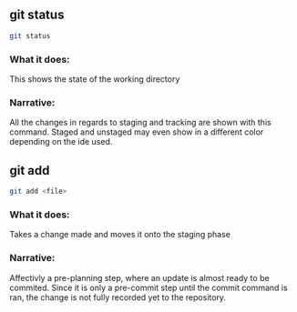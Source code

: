 ## git status
```bash
git status
```
### What it does:
This shows the state of the working directory

### Narrative:
All the changes in regards to staging and tracking are shown with this command. Staged and unstaged may even show
in a different color depending on the ide used.

## git add
```bash
git add <file>
```
### What it does:
Takes a change made and moves it onto the staging phase

### Narrative:
Affectivly a pre-planning step, where an update is almost ready to be commited. Since it is only a pre-commit step
until the commit command is ran, the change is not fully recorded yet to the repository.